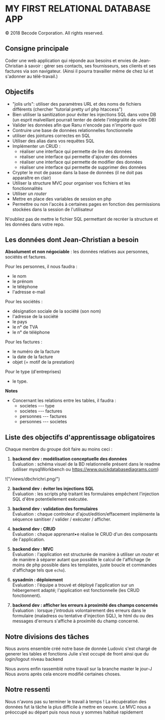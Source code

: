 # MY FIRST RELATIONAL DATABASE APP
 © 2018 Becode Corporation.  All rights reserved.

## Consigne principale

Coder une web application qui réponde aux besoins et envies de Jean-Christian à savoir : gérer ses contacts, ses fournisseurs, ses clients et ses factures via son navigateur. (Ainsi il pourra travailler même de chez lui et s'adonner au télé-travail.)

## Objectifs 


- "jolis urls": utiliser des paramètres URL et des noms de fichiers différents (chercher "tutorial pretty url php htaccess")
- Bien utiliser la sanitization pour éviter les injections SQL dans votre DB (un esprit malveillant pourrait tenter de delete l'intégralité de votre DB)
- Valider les données afin que Ranu n'encode pas n'importe quoi
- Contruire une base de données relationnelles fonctionnelle
- utiliser des jointures correctes en SQL
- Utiliser des alias dans vos requêtes SQL
- Implémenter un CRUD :
   - réaliser une interface qui permette de lire des données
   - réaliser une interface qui permette d'ajouter des données
   - réaliser une interface qui permette de modifier des données
   - réaliser une interface qui permette de supprimer des données
- Crypter le mot de passe dans la base de données (il ne doit pas apparaître en clair)
- Utiliser la structure MVC pour organiser vos fichiers et les fonctionnalités
- Utiliser un *router*
- Mettre en place des variables de session en php
- Permettre ou non l'accès à certaines pages en fonction des permissions stockées dans la session de l'utilisateur

N'oubliez pas de mettre le fichier SQL permettant de recréer la structure et les données dans votre repo.

## Les données dont Jean-Christian a besoin

**Absolument et non négociable** : les données relatives aux personnes, sociétés et factures.

Pour les personnes, il nous faudra :  

- le nom
- le prénom
- le téléphone
- l'adresse e-mail

Pour les sociétés :  

- désignation sociale de la société (son nom)
- l'adresse de la société
- le pays
- le n° de TVA
- le n° de téléphone

Pour les factures  :  

- le numéro de la facture
- la date de la facture
- objet (= motif de la prestation)

Pour le type (d'entreprises)
- le type.

**Notes**

- Concernant les relations entre les tables, il faudra :
  - societes --- type
  - societes --- factures
  - personnes --- factures
  - personnes --- societes



## Liste des objectifs d'apprentissage obligatoires

Chaque membre du groupe doit faire au moins ceci :  

1. **backend dev : modélisation conceptuelle des données**  
Évaluation : schéma visuel de la BD relationnelle présent dans le readme (utiliser mysqlWorkbench ou https://www.quickdatabasediagrams.com)

!("/views/dbchrichri.png/")

2. **backend dev : éviter les injections SQL**  
Évaluation : les scripts php traitant les formulaires empêchent l'injection SQL d'être potentiellement exécutée.

3. **backend dev : validation des formulaires**  
Évaluation : chaque controleur d'ajout/edition/effacement implémente la séquence sanitiser / valider / exécuter / afficher.

4. **backend dev : CRUD**  
Évaluation : chaque apprenant•e réalise le CRUD d'un des composants de l'application.

5. **backend dev : MVC**  
Évaluation : l'application est structurée de manière à utiliser un *router* et de manière à séparer autant que possible le calcul de l'affichage (le moins de php possible dans les templates, juste boucle et commandes d'affichage tels que `echo`).

6. **sysadmin : déploiement**  
Évaluation : l'équipe a trouvé et déployé l'application sur un hébergement adapté; l'application est fonctionnelle (les CRUD fonctionnent).

7. **backend dev : afficher les erreurs à proximité des champs concernés**  
Évaluation : lorsque j'introduis volontairement des erreurs dans le formulaire (maladress ou tentative d'injection SQL), le html du ou des messages d'erreurs s'affiche à proximité du champ concerné.


## Notre divisions des tâches 

Nous avons ensemble créé notre base de donnée 
Ludovic s'est chargé de generer les tables et fonctions
Julie s'est occupé de front ainsi que du login/logout niveau backend

Nous avons enfin rassemblé notre travail sur la branche master le jour-J
Nous avons après cela encore modifié certaines choses.

## Notre ressenti

Nous n'avons pas su terminer le travail à temps ! 
La récupération des données fut la tâche la plus difficile à mettre en oeuvre. 
Le MVC nous a préoccupé au départ puis nous nous y sommes habitué rapidement

